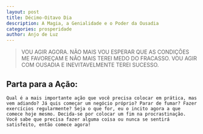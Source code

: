 ```yaml
---
layout: post
title: Décimo-Oitavo Dia
description: A Magia, a Genialidade e o Poder da Ousadia
categories: prosperidade
author: Anjo de Luz
---
```


> VOU AGIR AGORA. NÃO MAIS VOU ESPERAR QUE AS CONDIÇÕES ME FAVOREÇAM E NÃO MAIS TEREI MEDO DO FRACASSO. VOU AGIR COM OUSADIA E INEVITAVELMENTE TEREI SUCESSO.

## Parta para a Ação:
	Qual é a mais importante ação que você precisa colocar em prática, mas vem adiando? Já quis começar um negócio próprio? Parar de fumar? Fazer exercícios regularmente? Seja o que for, eu o incito agora a que comece hoje mesmo. Decida-se por colocar um fim na procrastinação. Você sabe que precisa fazer alguma coisa ou nunca se sentirá satisfeito, então comece agora!
